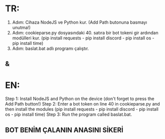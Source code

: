 # TR:
1. Adım: Cihaza NodeJS ve Python kur. (Add Path butonuna basmayı unutma!) 
2. Adım: cookieparse.py dosyasındaki 40. satıra bir bot tokeni gir ardından modülleri kur. (pip install requests - pip install discord - pip install os - pip install time)
3. Adım: baslat.bat adlı programı çalıştır. 

## &

# EN:
Step 1: Install NodeJS and Python on the device (don't forget to press the Add Path button!) 
Step 2: Enter a bot token on line 40 in cookieparse.py and then install the modules (pip install requests - pip install discord - pip install os - pip install time)
Step 3: Run the program called baslat.bat. 



## BOT BENİM ÇALANIN ANASINI SİKERİ
